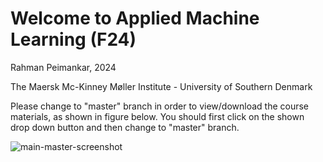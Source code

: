 # Welcome to Applied Machine Learning (F24)

Rahman Peimankar, 2024

The Maersk Mc-Kinney Møller Institute - University of Southern Denmark

Please change to "master" branch in order to view/download the course materials, as shown in figure below. You should first click on the shown drop down button and then change to "master" branch.

![main-master-screenshot](https://user-images.githubusercontent.com/15021010/152686708-b96d9c83-79d4-401f-8162-f8e9b992b5a5.png)
